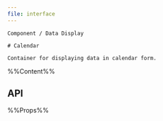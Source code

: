 ```yaml
---
file: interface
---
```


`````
Component / Data Display

# Calendar

Container for displaying data in calendar form.
`````

%%Content%%

## API

%%Props%%
